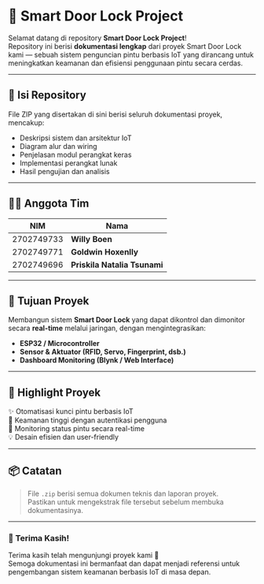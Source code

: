 # 🔐 Smart Door Lock Project

Selamat datang di repository **Smart Door Lock Project**!  
Repository ini berisi **dokumentasi lengkap** dari proyek Smart Door Lock kami — sebuah sistem penguncian pintu berbasis IoT yang dirancang untuk meningkatkan keamanan dan efisiensi penggunaan pintu secara cerdas.

---

## 📁 Isi Repository

File ZIP yang disertakan di sini berisi seluruh dokumentasi proyek, mencakup:
- Deskripsi sistem dan arsitektur IoT  
- Diagram alur dan wiring  
- Penjelasan modul perangkat keras  
- Implementasi perangkat lunak  
- Hasil pengujian dan analisis

---

## 👨‍💻 Anggota Tim

| NIM | Nama |
|------|----------------------------|
| 2702749733 | **Willy Boen** |
| 2702749771 | **Goldwin Hoxenlly** |
| 2702749696 | **Priskila Natalia Tsunami** |

---

## 🚀 Tujuan Proyek

Membangun sistem **Smart Door Lock** yang dapat dikontrol dan dimonitor secara **real-time** melalui jaringan, dengan mengintegrasikan:
- **ESP32 / Microcontroller**
- **Sensor & Aktuator (RFID, Servo, Fingerprint, dsb.)**
- **Dashboard Monitoring (Blynk / Web Interface)**

---

## 🧠 Highlight Proyek

✨ Otomatisasi kunci pintu berbasis IoT  
🔐 Keamanan tinggi dengan autentikasi pengguna  
📡 Monitoring status pintu secara real-time  
💡 Desain efisien dan user-friendly  

---

## 📦 Catatan

> File `.zip` berisi semua dokumen teknis dan laporan proyek.  
> Pastikan untuk mengekstrak file tersebut sebelum membuka dokumentasinya.

---

### 💬 Terima Kasih!
Terima kasih telah mengunjungi proyek kami 🙌  
Semoga dokumentasi ini bermanfaat dan dapat menjadi referensi untuk pengembangan sistem keamanan berbasis IoT di masa depan.
